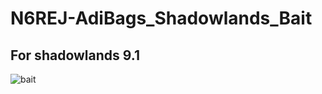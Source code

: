 # N6REJ-AdiBags_Shadowlands_Bait
## For shadowlands 9.1
![bait](https://user-images.githubusercontent.com/1850089/126201185-e3f29e54-f12f-480c-bed6-3a858c0399d1.png)
